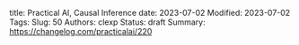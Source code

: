 title: Practical AI, Causal Inference
date: 2023-07-02
Modified: 2023-07-02
Tags: 
Slug: 50
Authors: clexp
Status: draft
Summary: 
https://changelog.com/practicalai/220
